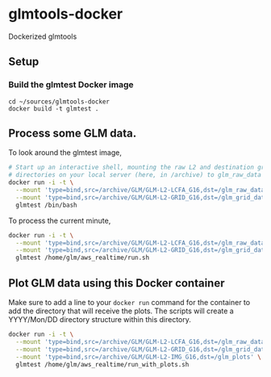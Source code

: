 # glmtools-docker
Dockerized glmtools

## Setup

### Build the glmtest Docker image

```
cd ~/sources/glmtools-docker
docker build -t glmtest .
```
## Process some GLM data. 

To look around the glmtest image,

```bash
# Start up an interactive shell, mounting the raw L2 and destination grid
# directories on your local server (here, in /archive) to glm_raw_data and glm_grid_data in the container
docker run -i -t \
  --mount 'type=bind,src=/archive/GLM/GLM-L2-LCFA_G16,dst=/glm_raw_data' \
  --mount 'type=bind,src=/archive/GLM/GLM-L2-GRID_G16,dst=/glm_grid_data' \
  glmtest /bin/bash
```

To process the current minute,

```bash
docker run -i -t \
  --mount 'type=bind,src=/archive/GLM/GLM-L2-LCFA_G16,dst=/glm_raw_data' \
  --mount 'type=bind,src=/archive/GLM/GLM-L2-GRID_G16,dst=/glm_grid_data' \
  glmtest /home/glm/aws_realtime/run.sh
```

## Plot GLM data using this Docker container

Make sure to add a line to your `docker run` command for the container to add
the directory that will receive the plots. The scripts will create a
YYYY/Mon/DD directory structure within this directory.

```bash
docker run -i -t \
  --mount 'type=bind,src=/archive/GLM/GLM-L2-LCFA_G16,dst=/glm_raw_data' \
  --mount 'type=bind,src=/archive/GLM/GLM-L2-GRID_G16,dst=/glm_grid_data' \
  --mount 'type=bind,src=/archive/GLM/GLM-L2-IMG_G16,dst=/glm_plots' \
  glmtest /home/glm/aws_realtime/run_with_plots.sh
```
